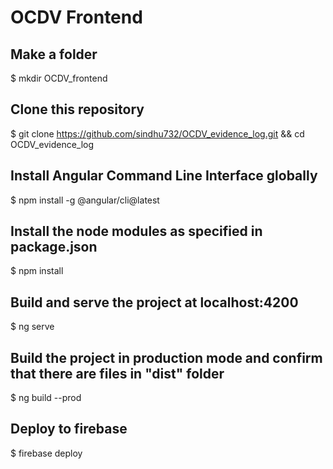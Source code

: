 # OCDV Frontend

## Make a folder 
$ mkdir OCDV_frontend

## Clone this repository
$ git clone https://github.com/sindhu732/OCDV_evidence_log.git && cd OCDV_evidence_log

## Install Angular Command Line Interface globally
$ npm install -g @angular/cli@latest

## Install the node modules as specified in package.json
$ npm install

## Build and serve the project at localhost:4200
$ ng serve

## Build the project in production mode and confirm that there are files in "dist" folder
$ ng build --prod

## Deploy to firebase 
$ firebase deploy
